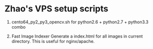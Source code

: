 Zhao's VPS setup scripts
============

1. cento64_py2_py3_opencv.sh
  for python2.6 + python2.7 + python3.3 combo

2. Fast Image Indexer
  Generate a index.html for all images in current directory.
  This is useful for nginx/apache.
